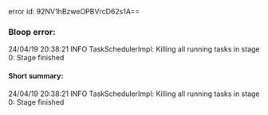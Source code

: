 error id: 92NV1hBzweOPBVrcD62s1A==
### Bloop error:

24/04/19 20:38:21 INFO TaskSchedulerImpl: Killing all running tasks in stage 0: Stage finished
#### Short summary: 

24/04/19 20:38:21 INFO TaskSchedulerImpl: Killing all running tasks in stage 0: Stage finished